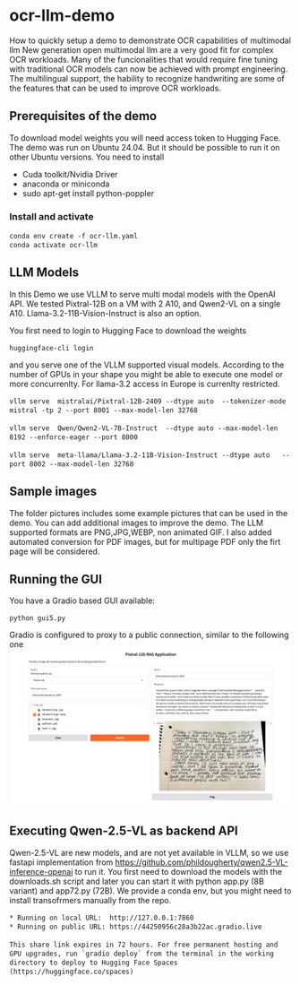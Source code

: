 # ocr-llm-demo
How to quickly setup a demo to demonstrate OCR capabilities of multimodal llm
New generation open multimodal llm are a very good fit for complex OCR workloads.
Many of the funcionalities that would require fine tuning with traditional OCR models can now be achieved with prompt engineering. 
The multilingual support, the hability to recognize handwriting are some of the features that can be used to improve OCR workloads.

## Prerequisites of the demo
To download model weights you will need access token to Hugging Face.
The demo was run on Ubuntu 24.04. But it should be possible to run it on other Ubuntu versions.
You need to install
- Cuda toolkit/Nvidia Driver
- anaconda or miniconda
- sudo apt-get install python-poppler


### Install and activate 
```
conda env create -f ocr-llm.yaml
conda activate ocr-llm
```

## LLM Models

In this Demo we use VLLM to serve multi modal models with the OpenAI API. We tested Pixtral-12B on a VM with 2 A10, and Qwen2-VL on a single A10. 
Llama-3.2-11B-Vision-Instruct is also an option.

You first need to login to Hugging Face to download the weights
```
huggingface-cli login
```
and you serve one of the VLLM supported visual models. According to the number of GPUs in your shape you might be able to execute one model or more concurrenlty. For llama-3.2 access in Europe is currenlty restricted.

```
vllm serve  mistralai/Pixtral-12B-2409 --dtype auto  --tokenizer-mode  mistral -tp 2 --port 8001 --max-model-len 32768

vllm serve  Qwen/Qwen2-VL-7B-Instruct  --dtype auto --max-model-len 8192 --enforce-eager --port 8000

vllm serve  meta-llama/Llama-3.2-11B-Vision-Instruct --dtype auto   --port 8002 --max-model-len 32768
```  
## Sample images

The folder pictures includes some example pictures that can be used in the demo. You can add additional images to improve the demo.
The LLM supported formats are PNG,JPG,WEBP, non animated GIF. I also added automated conversion for PDF images, but for multipage PDF only the firt page will be considered.


## Running the GUI

You have a Gradio based GUI available:
```
python gui5.py
```

Gradio is configured to proxy to a public connection, similar to the following one
 ![Alt text](gui.png?raw=true "GUI")

## Executing Qwen-2.5-VL as backend API

Qwen-2.5-VL are new models, and are not yet available in VLLM, so we use fastapi implementation from https://github.com/phildougherty/qwen2.5-VL-inference-openai to run it.
You first need to download the models with the downloads.sh script and later you can start it with python app.py (8B variant) and app72.py (72B). We provide a conda env, but you might need to install transofrmers manually from the repo.  
```
* Running on local URL:  http://127.0.0.1:7860
* Running on public URL: https://44250956c28a3b22ac.gradio.live

This share link expires in 72 hours. For free permanent hosting and GPU upgrades, run `gradio deploy` from the terminal in the working directory to deploy to Hugging Face Spaces (https://huggingface.co/spaces)
```


